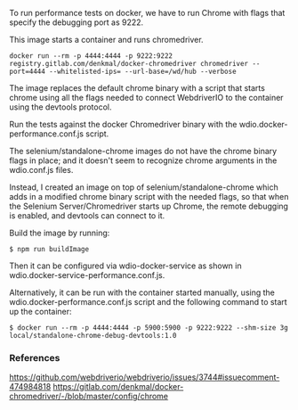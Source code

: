 To run performance tests on docker, we have to run Chrome with flags that
specify the debugging port as 9222.

This image starts a container and runs chromedriver.  
```
docker run --rm -p 4444:4444 -p 9222:9222 registry.gitlab.com/denkmal/docker-chromedriver chromedriver --port=4444 --whitelisted-ips= --url-base=/wd/hub --verbose
```

The image replaces the default chrome binary with a script that starts 
chrome using all the flags needed to connect WebdriverIO to the container using the devtools protocol.

Run the tests against the docker Chromedriver binary with the wdio.docker-performance.conf.js script.

The selenium/standalone-chrome images do not have the chrome binary flags in place; and it doesn't seem to recognize chrome arguments in the wdio.conf.js files.

Instead, I created an image on top of selenium/standalone-chrome which adds in a modified chrome binary script with the needed flags, so that when the Selenium Server/Chromedriver starts up Chrome, the remote debugging is enabled, and devtools can connect to it.

Build the image by running:

```
$ npm run buildImage
```

Then it can be configured via wdio-docker-service as shown in wdio.docker-service-performance.conf.js.

Alternatively, it can be run with the container started manually, using the wdio.docker-performance.conf.js script and the following command to start up the container:

```
$ docker run --rm -p 4444:4444 -p 5900:5900 -p 9222:9222 --shm-size 3g local/standalone-chrome-debug-devtools:1.0
```


### References

https://github.com/webdriverio/webdriverio/issues/3744#issuecomment-474984818
https://gitlab.com/denkmal/docker-chromedriver/-/blob/master/config/chrome
